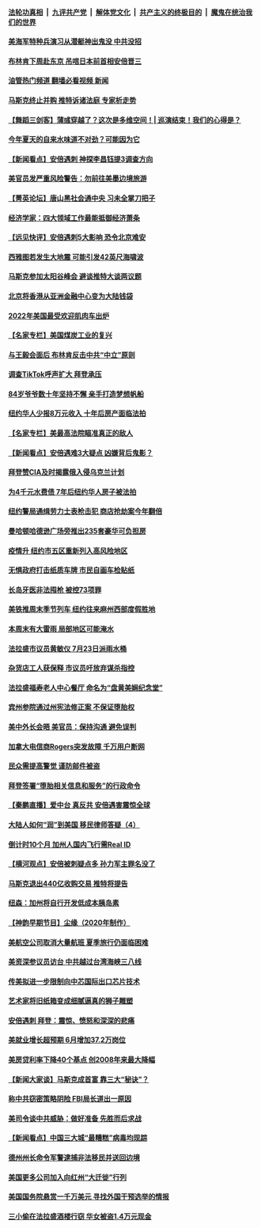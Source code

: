 ####  [法轮功真相](../../../../basic/blob/master/README.md?t=07101731) &nbsp;|&nbsp; [九评共产党](../../../../9ping.md/blob/master/README.md?t=07101731) &nbsp;|&nbsp; [解体党文化](../../../../jtdwh.md/blob/master/README.md?t=07101731)  &nbsp;|&nbsp; [共产主义的终极目的](../../../../gczydzjmd.md/blob/master/README.md?t=07101731) &nbsp;|&nbsp; [魔鬼在统治我们的世界](../../../../mgztzwmdsj.md/blob/master/README.md?t=07101731) 

#### [美海军特种兵演习从潜艇神出鬼没 中共没招](../pages/nsc412/n13771776.md?t=07101731) 

#### [布林肯下周赴东京 吊唁日本前首相安倍晋三](../pages/nsc412/n13777465.md?t=07101731) 

#### [油管热门频道 翻墙必看视频 新闻](http://45.76.130.85:81/youtube.html?07101731)

#### [马斯克终止并购 推特诉诸法庭 专家析走势](../pages/nsc412/n13777328.md?t=07101731) 

#### [【舞蹈三剑客】蒲彧穿越了？这次是多维空间！| 巡演结束！我们的心得是？](../pages/nsc412/n13777342.md?t=07101731) 

#### [今年夏天的自来水味道不对劲？可能因为它](../pages/nsc412/n13777340.md?t=07101731) 

#### [【新闻看点】安倍遇刺 神探李昌钰提3调查方向](../pages/nsc412/n13777327.md?t=07101731) 

#### [美官员发严重风险警告：勿前往美墨边境旅游](../pages/nsc412/n13776731.md?t=07101731) 

#### [【菁英论坛】唐山黑社会通中央 习未全掌刀把子](../pages/nsc412/n13777318.md?t=07101731) 

#### [经济学家：四大领域工作最能抵御经济萧条](../pages/nsc412/n13774518.md?t=07101731) 

#### [【远见快评】安倍遇刺5大影响 恐令北京难安](../pages/nsc412/n13776748.md?t=07101731) 

#### [西雅图若发生大地震 可能引发42英尺海啸波](../pages/nsc412/n13777291.md?t=07101731) 

#### [马斯克参加太阳谷峰会 避谈推特大谈两议题](../pages/nsc412/n13777239.md?t=07101731) 

#### [北京将香港从亚洲金融中心变为大陆钱袋](../pages/nsc412/n13777283.md?t=07101731) 

#### [2022年美国最受欢迎肌肉车出炉](../pages/nsc412/n13775900.md?t=07101731) 

#### [【名家专栏】美国煤炭工业的复兴](../pages/nsc412/n13777125.md?t=07101731) 

#### [与王毅会面后 布林肯反击中共“中立”原则](../pages/nsc412/n13777225.md?t=07101731) 

#### [调查TikTok呼声扩大 拜登承压](../pages/nsc412/n13777106.md?t=07101731) 

#### [84岁爷爷数十年坚持不懈 亲手打造梦想帆船](../pages/nsc412/n13776987.md?t=07101731) 

#### [纽约华人少报8万元收入 十年后房产面临法拍](../pages/nsc412/n13776905.md?t=07101731) 

#### [【名家专栏】美最高法院瞄准真正的敌人](../pages/nsc412/n13776470.md?t=07101731) 

#### [【新闻看点】安倍遇难3大疑点 凶嫌背后鬼影？](../pages/nsc412/n13776734.md?t=07101731) 

#### [拜登赞CIA及时揭露俄入侵乌克兰计划](../pages/nsc412/n13776924.md?t=07101731) 

#### [为4千元水费债 7年后纽约华人房子被法拍](../pages/nsc412/n13776895.md?t=07101731) 

#### [纽约警局通缉劳力士表枪击犯 商店抢劫案今年翻倍](../pages/nsc412/n13776901.md?t=07101731) 

#### [曼哈顿哈德逊广场旁推出235套豪华可负担房](../pages/nsc412/n13776915.md?t=07101731) 

#### [疫情升  纽约市五区重新列入高风险地区](../pages/nsc412/n13776881.md?t=07101731) 

#### [无惧政府打击纸质车牌 市民自画车检贴纸](../pages/nsc412/n13776893.md?t=07101731) 

#### [长岛牙医非法囤枪 被控73项罪](../pages/nsc412/n13776897.md?t=07101731) 

#### [美铁推周末季节列车 纽约往来麻州西部度假胜地](../pages/nsc412/n13776899.md?t=07101731) 

#### [本周末有大雷雨 局部地区可能淹水](../pages/nsc412/n13776919.md?t=07101731) 

#### [法拉盛市议员黄敏仪 7月23日派雨水桶](../pages/nsc412/n13776907.md?t=07101731) 

#### [杂货店工人获保释 市议员吁放弃谋杀指控](../pages/nsc412/n13776911.md?t=07101731) 

#### [法拉盛福寿老人中心餐厅 命名为“盘黄美娴纪念堂”](../pages/nsc412/n13776913.md?t=07101731) 

#### [宾州参院通过州宪法修正案 不保证堕胎权](../pages/nsc412/n13776786.md?t=07101731) 

#### [美中外长会晤 美官员：保持沟通 避免误判](../pages/nsc412/n13776804.md?t=07101731) 

#### [加拿大电信商Rogers突发故障 千万用户断网](../pages/nsc412/n13776759.md?t=07101731) 

#### [民众需提高警觉 谨防邮件被盗](../pages/nsc412/n13776791.md?t=07101731) 

#### [拜登签署“堕胎相关信息和服务”的行政命令](../pages/nsc412/n13776727.md?t=07101731) 

#### [【秦鹏直播】爱中台 真反共 安倍遇害震惊全球](../pages/nsc412/n13776745.md?t=07101731) 

#### [大陆人如何“润”到美国 移民律师答疑（4）](../pages/nsc412/n13776763.md?t=07101731) 

#### [倒计时10个月 加州人国内飞行需Real ID](../pages/nsc412/n13776753.md?t=07101731) 

#### [【横河观点】安倍被刺疑点多 孙力军主罪名没了](../pages/nsc412/n13776739.md?t=07101731) 

#### [马斯克退出440亿收购交易 推特将提告](../pages/nsc412/n13776721.md?t=07101731) 

#### [纽森：加州将自行开发低成本胰岛素](../pages/nsc412/n13776738.md?t=07101731) 

#### [【神韵早期节目】尘缘（2020年制作）](../pages/nsc412/n13776701.md?t=07101731) 

#### [美航空公司取消大量航班 夏季旅行仍面临困难](../pages/nsc412/n13776653.md?t=07101731) 

#### [美资深参议员访台 中共越过台湾海峡三八线](../pages/nsc412/n13776415.md?t=07101731) 

#### [传美拟进一步限制向中芯国际出口芯片技术](../pages/nsc412/n13776630.md?t=07101731) 

#### [艺术家将旧纸箱变成细腻逼真的狮子雕塑](../pages/nsc412/n13776508.md?t=07101731) 

#### [安倍遇刺 拜登：震惊、愤怒和深深的悲痛](../pages/nsc412/n13776525.md?t=07101731) 

#### [美就业增长超预期 6月增加37.2万岗位](../pages/nsc412/n13776506.md?t=07101731) 

#### [美房贷利率下降40个基点 创2008年来最大降幅](../pages/nsc412/n13776241.md?t=07101731) 

#### [【新闻大家谈】马斯克成首富 靠三大“秘诀”？](../pages/nsc412/n13776114.md?t=07101731) 

#### [称中共窃密策略阴险 FBI局长道出一原因](../pages/nsc412/n13775989.md?t=07101731) 

#### [美司令谈中共威胁：做好准备 先胜而后求战](../pages/nsc412/n13776303.md?t=07101731) 

#### [【新闻看点】中国三大城“最糟糕”病毒均现踪](../pages/nsc412/n13775992.md?t=07101731) 

#### [德州州长命令军警逮捕非法移民并送回边境](../pages/nsc412/n13776103.md?t=07101731) 

#### [美国更多公司加入向红州“大迁徙”行列](../pages/nsc412/n13776060.md?t=07101731) 

#### [美国国务院悬赏一千万美元 寻找外国干预选举的情报](../pages/nsc412/n13776196.md?t=07101731) 

#### [三小偷在法拉盛酒楼行窃 华女被盗1.4万元现金](../pages/nsc412/n13776189.md?t=07101731) 

<img src='http://gfw-breaker.win/goodnews/indexes/nsc412.md' width='0px' height='0px'/>
